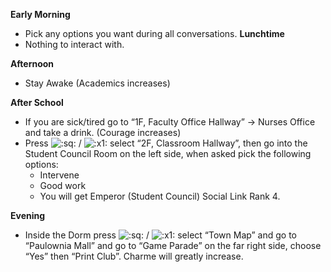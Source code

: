 **Early Morning**

- Pick any options you want during all conversations.
  **Lunchtime**
- Nothing to interact with.

**Afternoon**

- Stay Awake (Academics increases)

**After School**

- If you are sick/tired go to “1F, Faculty Office Hallway” -> Nurses Office and take a drink. (Courage increases)
- Press ![:sq:](/assets/square.png) / ![:x1:](/assets/x1.png) select “2F, Classroom Hallway”, then go into the Student Council Room on the left side, when asked pick the following options:
  - Intervene
  - Good work
  - You will get Emperor (Student Council) Social Link Rank 4.

**Evening**

- Inside the Dorm press ![:sq:](/assets/square.png) / ![:x1:](/assets/x1.png) select “Town Map” and go to “Paulownia Mall” and go to “Game Parade” on the far right side, choose “Yes” then “Print Club”. Charme will greatly increase.
